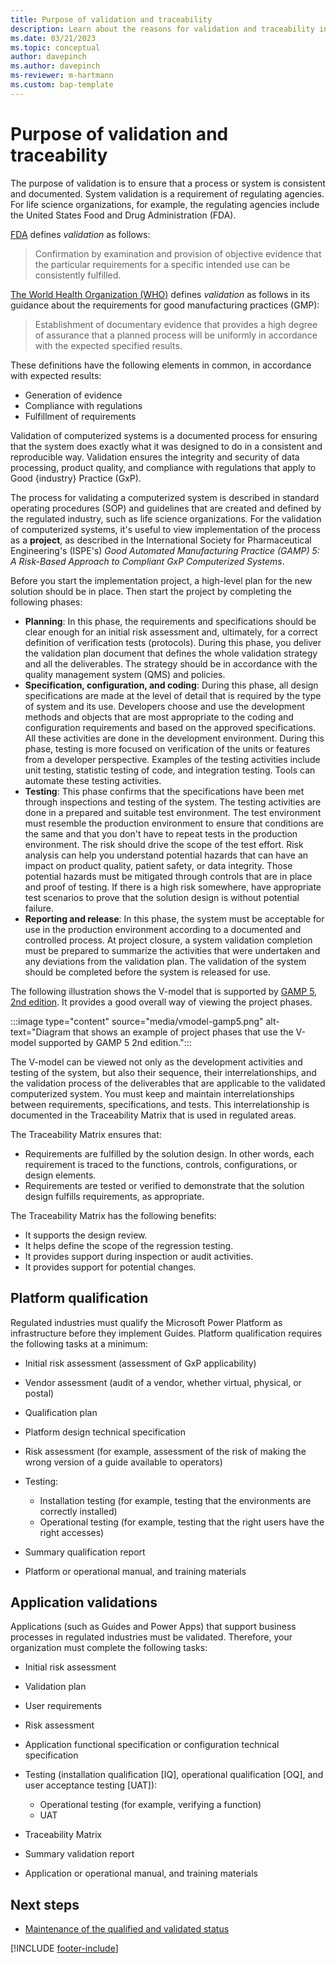 ```yaml
---
title: Purpose of validation and traceability
description: Learn about the reasons for validation and traceability in a regulated industry.
ms.date: 03/21/2023
ms.topic: conceptual
author: davepinch
ms.author: davepinch
ms-reviewer: m-hartmann
ms.custom: bap-template
---
```


# Purpose of validation and traceability

The purpose of validation is to ensure that a process or system is consistent and documented. System validation is a requirement of regulating agencies. For life science organizations, for example, the regulating agencies include the United States Food and Drug Administration (FDA).

[FDA](https://www.accessdata.fda.gov/scripts/cdrh/cfdocs/cfcfr/cfrsearch.cfm?fr=820.3) defines *validation* as follows:

> Confirmation by examination and provision of objective evidence that the particular requirements for a specific intended use can be consistently fulfilled.

[The World Health Organization (WHO)](https://www.who.int/teams/health-product-and-policy-standards/standards-and-specifications/norms-and-standards-for-pharmaceuticals/guidelines/production) defines *validation* as follows in its guidance about the requirements for good manufacturing practices (GMP):

> Establishment of documentary evidence that provides a high degree of assurance that a planned process will be uniformly in accordance with the expected specified results.

These definitions have the following elements in common, in accordance with expected results:  

- Generation of evidence
- Compliance with regulations
- Fulfillment of requirements

Validation of computerized systems is a documented process for ensuring that the system does exactly what it was designed to do in a consistent and reproducible way. Validation ensures the integrity and security of data processing, product quality, and compliance with regulations that apply to Good \{industry\} Practice (GxP).

The process for validating a computerized system is described in standard operating procedures (SOP) and guidelines that are created and defined by the regulated industry, such as life science organizations. For the validation of computerized systems, it's useful to view implementation of the process as a **project**, as described in the International Society for Pharmaceutical Engineering's (ISPE's) *Good Automated Manufacturing Practice (GAMP) 5: A Risk-Based Approach to Compliant GxP Computerized Systems*.

Before you start the implementation project, a high-level plan for the new solution should be in place. Then start the project by completing the following phases:

- **Planning**: In this phase, the requirements and specifications should be clear enough for an initial risk assessment and, ultimately, for a correct definition of verification tests (protocols). During this phase, you deliver the validation plan document that defines the whole validation strategy and all the deliverables. The strategy should be in accordance with the quality management system (QMS) and policies.
- **Specification, configuration, and coding**: During this phase, all design specifications are made at the level of detail that is required by the type of system and its use. Developers choose and use the development methods and objects that are most appropriate to the coding and configuration requirements and based on the approved specifications. All these activities are done in the development environment. During this phase, testing is more focused on verification of the units or features from a developer perspective. Examples of the testing activities include unit testing, statistic testing of code, and integration testing. Tools can automate these testing activities.
- **Testing**: This phase confirms that the specifications have been met through inspections and testing of the system. The testing activities are done in a prepared and suitable test environment. The test environment must resemble the production environment to ensure that conditions are the same and that you don't have to repeat tests in the production environment. The risk should drive the scope of the test effort. Risk analysis can help you understand potential hazards that can have an impact on product quality, patient safety, or data integrity. Those potential hazards must be mitigated through controls that are in place and proof of testing. If there is a high risk somewhere, have appropriate test scenarios to prove that the solution design is without potential failure.
- **Reporting and release**: In this phase, the system must be acceptable for use in the production environment according to a documented and controlled process. At project closure, a system validation completion must be prepared to summarize the activities that were undertaken and any deviations from the validation plan. The validation of the system should be completed before the system is released for use.

The following illustration shows the V-model that is supported by [GAMP 5, 2nd edition](https://ispe.org/publications/guidance-documents/gamp-5-guide-2nd-edition). It provides a good overall way of viewing the project phases.

:::image type="content" source="media/vmodel-gamp5.png" alt-text="Diagram that shows an example of project phases that use the V-model supported by GAMP 5 2nd edition.":::

The V-model can be viewed not only as the development activities and testing of the system, but also their sequence, their interrelationships, and the validation process of the deliverables that are applicable to the validated computerized system. You must keep and maintain interrelationships between requirements, specifications, and tests. This interrelationship is documented in the Traceability Matrix that is used in regulated areas.

The Traceability Matrix ensures that:

- Requirements are fulfilled by the solution design. In other words, each requirement is traced to the functions, controls, configurations, or design elements.
- Requirements are tested or verified to demonstrate that the solution design fulfills requirements, as appropriate.

The Traceability Matrix has the following benefits:

- It supports the design review.
- It helps define the scope of the regression testing.
- It provides support during inspection or audit activities.
- It provides support for potential changes.

## Platform qualification

Regulated industries must qualify the Microsoft Power Platform as infrastructure before they implement Guides. Platform qualification requires the following tasks at a minimum:

- Initial risk assessment (assessment of GxP applicability)
- Vendor assessment (audit of a vendor, whether virtual, physical, or postal)
- Qualification plan
- Platform design technical specification
- Risk assessment (for example, assessment of the risk of making the wrong version of a guide available to operators)
- Testing:

    - Installation testing (for example, testing that the environments are correctly installed)
    - Operational testing (for example, testing that the right users have the right accesses)

- Summary qualification report
- Platform or operational manual, and training materials

## Application validations

Applications (such as Guides and Power Apps) that support business processes in regulated industries must be validated. Therefore, your organization must complete the following tasks:

- Initial risk assessment
- Validation plan
- User requirements
- Risk assessment
- Application functional specification or configuration technical specification
- Testing (installation qualification \[IQ\], operational qualification \[OQ\], and user acceptance testing \[UAT\]):

    - Operational testing (for example, verifying a function)
    - UAT

- Traceability Matrix
- Summary validation report
- Application or operational manual, and training materials

## Next steps

- [Maintenance of the qualified and validated status](maintenance-of-the-qualified-and-validated-status.md)

[!INCLUDE [footer-include](../../includes/footer-banner.md)]
